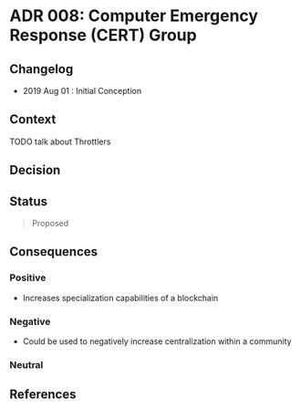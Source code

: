 # ADR 008: Computer Emergency Response (CERT) Group

## Changelog

- 2019 Aug 01 : Initial Conception

## Context

TODO talk about Throttlers

## Decision

## Status

> Proposed

## Consequences

### Positive

 - Increases specialization capabilities of a blockchain

### Negative

 - Could be used to negatively increase centralization within a community

### Neutral

## References
 
